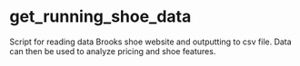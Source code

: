 # get_running_shoe_data

Script for reading data Brooks shoe website and outputting to csv file. Data can then be used to analyze pricing and shoe features.
